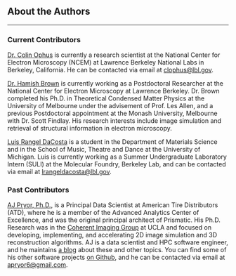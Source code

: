 ## About the Authors
---


### Current Contributors

[Dr. Colin Ophus](http://foundry.lbl.gov/people/colin_ophus.html) is currently a research scientist at the National Center for Electron Microscopy (NCEM) at Lawrence Berkeley National Labs in Berkeley, California. He can be contacted via email at clophus@lbl.gov.

[Dr. Hamish Brown](https://scholar.google.com.au/citations?user=QN2mSeoAAAAJ&hl=en) is currently working as a Postdoctoral Researcher at the National Center for Electron Microscopy at Lawrence Berkeley.  Dr. Brown completed his Ph.D. in Theoretical Condensed Matter Physics at the University of Melbourne under the advisement of Prof. Les Allen, and a previous Postdoctoral appointment at the Monash University, Melbourne with Dr. Scott Findlay. His research interests include image simulation and retrieval of structural information in electron microscopy.

[Luis Rangel DaCosta](http://www.linkedin.com/in/lerandc/) is a student in the Department of Materials Science and in the School of Music, Theatre and Dance at the University of Michigan. Luis is currently working as a Summer Undergraduate Laboratory Intern (SULI) at the Molecular Foundry, Berkeley Lab, and can be contacted via email at lrangeldacosta@lbl.gov.


### Past Contributors

[AJ Pryor, Ph.D.,](https://www.linkedin.com/in/alan-pryor-02a52b57/) is a Principal Data Scientist at American Tire Distributors (ATD), where he is a member of the Advanced Analytics Center of Excellence, and was the original principal architect of Prismatic. His Ph.D. Research was in the [Coherent Imaging Group](http://www.physics.ucla.edu/research/imaging/) at UCLA and focused on  developing, implementing, and accelerating 2D image simulation and 3D reconstruction algorithms. AJ is a data scientist and HPC software engineer, and he maintains [a blog](http://alanpryorjr.com/) about these and other topics. You can find some of his other software projects [on Github](https://github.com/apryor6), and he can be contacted via email at apryor6@gmail.com.

